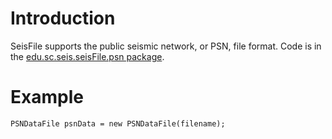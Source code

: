 # Introduction #

SeisFile supports the public seismic network, or PSN, file format. Code is in the [edu.sc.seis.seisFile.psn package](http://code.google.com/p/seisfile/source/browse/#hg%2Fsrc%2Fmain%2Fjava%2Fedu%2Fsc%2Fseis%2FseisFile%2Fpsn%253Fstate%253Dclosed).


# Example #

```
PSNDataFile psnData = new PSNDataFile(filename);
```